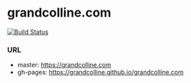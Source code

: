 # grandcolline.com

[![Build Status](https://travis-ci.org/grandcolline/grandcolline.com.svg?branch=master)](https://travis-ci.org/grandcolline/grandcolline.com)

### URL
- master: https://grandcolline.com
- gh-pages: https://grandcolline.github.io/grandcolline.com

